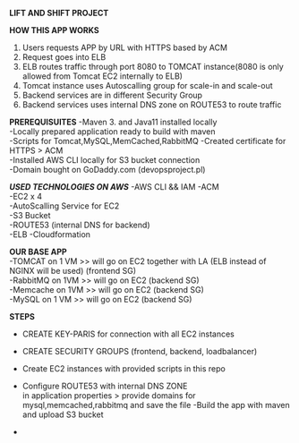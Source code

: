 **LIFT AND SHIFT PROJECT**




**HOW THIS APP WORKS**
1) Users requests APP by URL with HTTPS based by ACM
2) Request goes into ELB  
3) ELB routes traffic through port 8080 to TOMCAT instance(8080 is only allowed from Tomcat EC2 internally to ELB)  
4) Tomcat instance uses Autoscalling group for scale-in and scale-out  
5) Backend services are in different Security Group  
7) Backend services uses internal DNS zone on ROUTE53 to route traffic  

**PREREQUISUITES**
-Maven 3. and Java11 installed locally  
-Locally prepared application ready to build with maven  
-Scripts for Tomcat,MySQL,MemCached,RabbitMQ
-Created certificate for HTTPS > ACM  
-Installed AWS CLI locally for S3 bucket connection  
-Domain bought on GoDaddy.com (devopsproject.pl)  

***USED TECHNOLOGIES ON AWS***
-AWS CLI && IAM 
-ACM  
-EC2 x 4  
-AutoScalling Service for EC2  
-S3 Bucket  
-ROUTE53 (internal DNS for backend)  
-ELB
-Cloudformation

**OUR BASE APP**  
-TOMCAT on 1 VM   >> will go on EC2  together with LA (ELB instead of NGINX will be used) (frontend SG)  
-RabbitMQ on 1VM  >> will go on EC2  (backend SG)  
-Memcache on 1VM  >> will go on EC2  (backend SG)  
-MySQL    on 1 VM >> will go on EC2  (backend SG)  
  


**STEPS** 
- CREATE KEY-PARIS for connection with all EC2 instances  
- CREATE SECURITY GROUPS  (frontend, backend, loadbalancer)
- Create EC2 instances with provided scripts in this repo
- Configure ROUTE53  with internal DNS ZONE  
   in application properties > provide domains for mysql,memcached,rabbitmq and save the file
-Build the app with maven and upload S3 bucket


  

-
